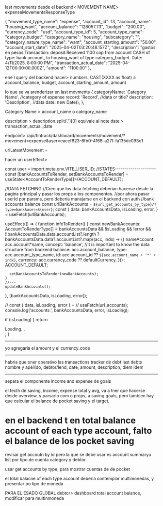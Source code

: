 last movements
desde el backend< MOVEMENT NAME>
expenseMovementsResponseType

{
"movement_type_name": "expense",
"account_id": 13,
"account_name": "housing_want",
"account_balance": "128057.73",
"budget": "200.00",
"currency_code": "usd",
"account_type_id": 5,
"account_type_name": "category_budget",
"category_name": "housing",
"subcategory": "",
"category_nature_type_name": "want",
"account_starting_amount": "50.00",
"account_start_date": "2025-04-02T03:20:48.157Z",
"description": "gastos en pesos.Transaction: deposit.Received 1100 cop from account CASH of type: bank account, to housing_want of type category_budget. Date: 4/11/2025, 8:00:00 PM",
"transaction_actual_date": "2025-04-12T00:00:00.000Z",
"amount": "1100.00"
},

ene l query del backend hacer> numbers, CAST(XXXX as float) a account_balance, budget, account_starting_amount, amount

lo que se va arenderizar en last movments
{
categoryName: 'Category Name', //category of expense
record: 'Record', //data or title?
description: 'Description', //data
date: new Date(),
},

Category Name > account_name o category_name

description > description.split('.')[0] equivale al note
date > transaction_actual_date

endpoint>
/api/fintrack/dashboard/movements/movement/?movement=expense&user=eacef623-6fb0-4168-a27f-fa135de093e1

urlLatestMovement =

hacer un userEffect>

const user = import.meta.env.VITE_USER_ID;
//STATES---------------------
const [bankAccountsToRender, setBankAccountsToRender] =
useState<AccountToRenderType[]>(ACCOUNT_DEFAULT);

//DATA FETCHING
//Creo que los data fetching deberian hacerse desde la pagina principal y pasar los props a los componentes.
//por ahora pasar userId por params, pero deberia manejarse en el backend con auth
//bank accounts balance
const urlBankAccounts = `${url_get_accounts_by_type}/?type=bank&user=${user}`;
const {
data: bankAccountsData,
isLoading,
error,
} = useFetch<MovementByNameResponseType>(urlBankAccounts);

useEffect(() => {
function infoToRender() {
const newBankAccounts: AccountToRenderType[] =
bankAccountsData &&
!isLoading &&
!error &&
!!bankAccountsData.data.accountList?.length
? bankAccountsData.data?.accountList?.map((acc, indx) => ({
nameAccount: acc.account*name,
concept: 'balance', //it is important to know the data structure from backend
balance: acc.account_balance,
type: acc.account_type_name,
id: acc.account_id ?? `${acc.account_name + '*' + indx}`,
currency: acc.currency_code ?? defaultCurrency,
}))
: ACCOUNT_DEFAULT;

      setBankAccountsToRender(newBankAccounts);
    }
    //---
    updateBankAccounts();

}, [bankAccountsData, isLoading, error]);

// const { data, isLoading, error } =
// useFetch<ExpenseAccountsType>(url_accounts);
console.log('accounts:', bankAccountsData, error, isLoading);

if (isLoading) {
return <div>Loading...</div>;
}

---

yo agregaria el amount y el currency_code

---

habria que oner operativo las transactions tracker de debt
last debts
nombre y apellido, debtor/lend, date, amount, description,
diem
idem

---

separa el componente income and expense de goals

el fecth de saving, income, expense total y avg, va a tner que hacerse desde overview, y parsarlo com o props, a saving goals, pero tambien hay que calcular el balance de pocket saving y el target,

# en el backend t en total balance account of each type account, falto el balance de los pocket saving

revisar get accoutn by id
pero la que se debe usar es account summaryu list por tipo de cuenta category y debtor.

usar get accounts by type, para mostrar cuentas de de pocket

el total balacne of each type account deberia contemplar multimonedas, y presentar po tipo de moneda

PARA EL ESADO GLOBAL 
debtor> dashboard total account balance, 
modificar para multinmoneda

